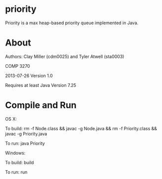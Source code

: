 priority
========

Priority is a max heap-based priority queue implemented in Java.

About
=====
Authors: Clay Miller (cdm0025) and Tyler Atwell (sta0003)

COMP 3270

2013-07-26 Version 1.0

Requires at least Java Version 7.25

Compile and Run
===============
OS X:

To build: rm -f Node.class && javac -g Node.java && rm -f Priority.class && javac -g Priority.java

To run: java Priority

Windows:

To build: build

To run: run
